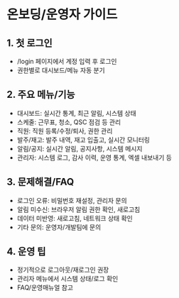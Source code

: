 # 온보딩/운영자 가이드

## 1. 첫 로그인
- /login 페이지에서 계정 입력 후 로그인
- 권한별로 대시보드/메뉴 자동 분기

## 2. 주요 메뉴/기능
- 대시보드: 실시간 통계, 최근 알림, 시스템 상태
- 스케줄: 근무표, 청소, QSC 점검 등 관리
- 직원: 직원 등록/수정/퇴사, 권한 관리
- 발주/재고: 발주 내역, 재고 입출고, 실시간 모니터링
- 알림/공지: 실시간 알림, 공지사항, 시스템 메시지
- 관리자: 시스템 로그, 감사 이력, 운영 통계, 엑셀 내보내기 등

## 3. 문제해결/FAQ
- 로그인 오류: 비밀번호 재설정, 관리자 문의
- 알림 미수신: 브라우저 알림 권한 확인, 새로고침
- 데이터 미반영: 새로고침, 네트워크 상태 확인
- 기타 문의: 운영자/개발팀에 문의

## 4. 운영 팁
- 정기적으로 로그아웃/재로그인 권장
- 관리자 메뉴에서 시스템 상태/로그 확인
- FAQ/운영매뉴얼 참고 